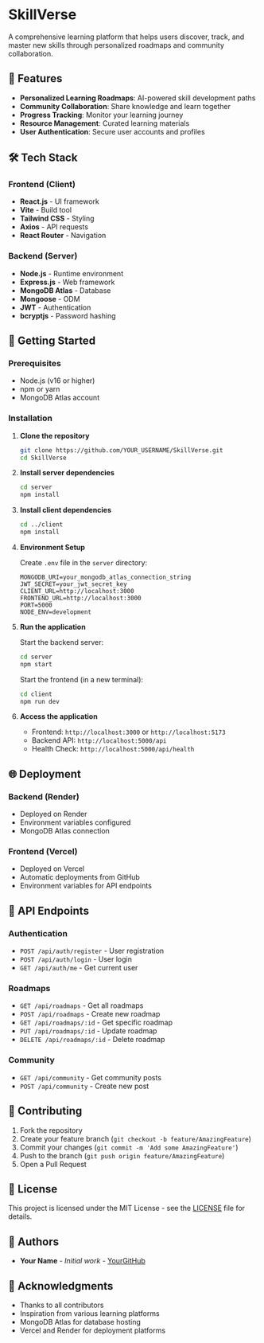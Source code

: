 # SkillVerse

A comprehensive learning platform that helps users discover, track, and master new skills through personalized roadmaps and community collaboration.

## 🚀 Features

- **Personalized Learning Roadmaps**: AI-powered skill development paths
- **Community Collaboration**: Share knowledge and learn together
- **Progress Tracking**: Monitor your learning journey
- **Resource Management**: Curated learning materials
- **User Authentication**: Secure user accounts and profiles

## 🛠 Tech Stack

### Frontend (Client)

- **React.js** - UI framework
- **Vite** - Build tool
- **Tailwind CSS** - Styling
- **Axios** - API requests
- **React Router** - Navigation

### Backend (Server)

- **Node.js** - Runtime environment
- **Express.js** - Web framework
- **MongoDB Atlas** - Database
- **Mongoose** - ODM
- **JWT** - Authentication
- **bcryptjs** - Password hashing



## 🚀 Getting Started

### Prerequisites

- Node.js (v16 or higher)
- npm or yarn
- MongoDB Atlas account

### Installation

1. **Clone the repository**

   ```bash
   git clone https://github.com/YOUR_USERNAME/SkillVerse.git
   cd SkillVerse
   ```

2. **Install server dependencies**

   ```bash
   cd server
   npm install
   ```

3. **Install client dependencies**

   ```bash
   cd ../client
   npm install
   ```

4. **Environment Setup**

   Create `.env` file in the `server` directory:

   ```env
   MONGODB_URI=your_mongodb_atlas_connection_string
   JWT_SECRET=your_jwt_secret_key
   CLIENT_URL=http://localhost:3000
   FRONTEND_URL=http://localhost:3000
   PORT=5000
   NODE_ENV=development
   ```

5. **Run the application**

   Start the backend server:

   ```bash
   cd server
   npm start
   ```

   Start the frontend (in a new terminal):

   ```bash
   cd client
   npm run dev
   ```

6. **Access the application**
   - Frontend: `http://localhost:3000` or `http://localhost:5173`
   - Backend API: `http://localhost:5000/api`
   - Health Check: `http://localhost:5000/api/health`

## 🌐 Deployment

### Backend (Render)

- Deployed on Render
- Environment variables configured
- MongoDB Atlas connection

### Frontend (Vercel)

- Deployed on Vercel
- Automatic deployments from GitHub
- Environment variables for API endpoints

## 🔧 API Endpoints

### Authentication

- `POST /api/auth/register` - User registration
- `POST /api/auth/login` - User login
- `GET /api/auth/me` - Get current user

### Roadmaps

- `GET /api/roadmaps` - Get all roadmaps
- `POST /api/roadmaps` - Create new roadmap
- `GET /api/roadmaps/:id` - Get specific roadmap
- `PUT /api/roadmaps/:id` - Update roadmap
- `DELETE /api/roadmaps/:id` - Delete roadmap

### Community

- `GET /api/community` - Get community posts
- `POST /api/community` - Create new post

## 🤝 Contributing

1. Fork the repository
2. Create your feature branch (`git checkout -b feature/AmazingFeature`)
3. Commit your changes (`git commit -m 'Add some AmazingFeature'`)
4. Push to the branch (`git push origin feature/AmazingFeature`)
5. Open a Pull Request

## 📝 License

This project is licensed under the MIT License - see the [LICENSE](LICENSE) file for details.

## 👥 Authors

- **Your Name** - _Initial work_ - [YourGitHub](https://github.com/YOUR_USERNAME)

## 🙏 Acknowledgments

- Thanks to all contributors
- Inspiration from various learning platforms
- MongoDB Atlas for database hosting
- Vercel and Render for deployment platforms
